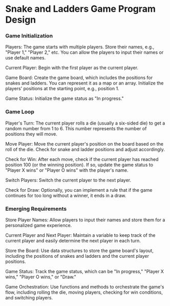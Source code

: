 <h1>Snake and Ladders Game Program Design</h1>

<h3>Game Initialization</h3>

Players: The game starts with multiple players. Store their names, e.g., "Player 1," "Player 2," etc. You can allow the players to input their names or use default names.

Current Player: Begin with the first player as the current player.

Game Board: Create the game board, which includes the positions for snakes and ladders. You can represent it as a map or an array. Initialize the players' positions at the starting point, e.g., position 1.

Game Status: Initialize the game status as "In progress."

<h3>Game Loop</h3>

Player's Turn: The current player rolls a die (usually a six-sided die) to get a random number from 1 to 6. This number represents the number of positions they will move.

Move Player: Move the current player's position on the board based on the roll of the die. Check for snake and ladder positions and adjust accordingly.

Check for Win: After each move, check if the current player has reached position 100 (or the winning position). If so, update the game status to "Player X wins" or "Player O wins" with the player's name.

Switch Players: Switch the current player to the next player.

Check for Draw: Optionally, you can implement a rule that if the game continues for too long without a winner, it ends in a draw.

<h3>Emerging Requirements</h3>

Store Player Names: Allow players to input their names and store them for a personalized game experience.

Current Player and Next Player: Maintain a variable to keep track of the current player and easily determine the next player in each turn.

Store the Board: Use data structures to store the game board's layout, including the positions of snakes and ladders and the current player positions.

Game Status: Track the game status, which can be "In progress," "Player X wins," "Player O wins," or "Draw."

Game Orchestration: Use functions and methods to orchestrate the game's flow, including rolling the die, moving players, checking for win conditions, and switching players.
    
